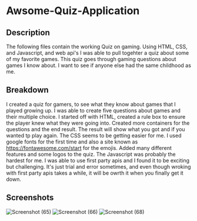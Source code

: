 # Awsome-Quiz-Application

## Description
The following files contain the working Quiz on gaming. Using HTML, CSS, and Javascript, and web api's I was able to pull togehter a quiz about some of my favorite games. This quiz goes through gaming questions about games I know about. I want to see if anyone else had the same childhood as me.

## Breakdown
I created a quiz for gamers, to see what they know about games that I played growing up. I was able to create five questions about games and their multiple choice. I started off with HTML, created a rule box to ensure the player knew what they were going into. Created more containers for the questions and the end result. The result will show what you got and if you wanted tp play again. 
The CSS seems to be getting easier for me. I used google fonts for the first time and also a site known as https://fontawesome.com/start for the emojis. Added many different features and some logos to the quiz. 
The Javascript was probably the hardest for me. I was able to use first party apis and I found it to be exciting but challenging. It's just trial and error sometimes, and even though wroking with first party apis takes a while, it will be owrth it when you finally get it down.

## Screenshots
![Screenshot (65)](https://user-images.githubusercontent.com/76802722/109444790-0d85c980-7a0c-11eb-8c4d-7e6d9a8ba00a.png)
![Screenshot (66)](https://user-images.githubusercontent.com/76802722/109444803-15456e00-7a0c-11eb-8687-268ce8f61c50.png)
![Screenshot (68)](https://user-images.githubusercontent.com/76802722/109444805-170f3180-7a0c-11eb-955b-b603b23a819c.png)
